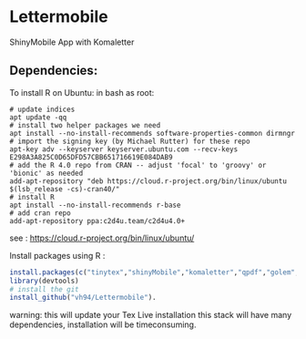 # Lettermobile
ShinyMobile App with Komaletter

## Dependencies:
To install R on Ubuntu:
in bash as root:

```bash: as root
# update indices
apt update -qq
# install two helper packages we need
apt install --no-install-recommends software-properties-common dirmngr
# import the signing key (by Michael Rutter) for these repo
apt-key adv --keyserver keyserver.ubuntu.com --recv-keys E298A3A825C0D65DFD57CBB651716619E084DAB9
# add the R 4.0 repo from CRAN -- adjust 'focal' to 'groovy' or 'bionic' as needed
add-apt-repository "deb https://cloud.r-project.org/bin/linux/ubuntu $(lsb_release -cs)-cran40/"
# install R
apt install --no-install-recommends r-base
# add cran repo
add-apt-repository ppa:c2d4u.team/c2d4u4.0+
```

see :
https://cloud.r-project.org/bin/linux/ubuntu/

Install packages using R :

``` r
install.packages(c("tinytex","shinyMobile","komaletter","qpdf","golem","devtools"))
library(devtools)
# install the git
install_github("vh94/Lettermobile").

```
warning: this will update your Tex Live installation this stack will have many dependencies, installation will be timeconsuming.

